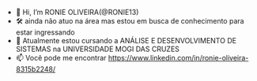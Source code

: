 - 👋 Hi, I’m RONIE OLIVEIRA(@RONIE13)
-  🛠️  ainda não atuo na área mas  estou em busca de conhecimento para  estar  ingressando 
- 🌱 Atualmente estou cursando a  ANÁLISE E DESENVOLVIMENTO DE SISTEMAS na  UNIVERSIDADE MOGI DAS CRUZES  
-  📫 Você pode me encontrar https://www.linkedin.com/in/ronie-oliveira-8315b2248/
  
<!---                       
RONIE13/RONIE13 is a ✨ special ✨ repository because its `README.md` (this file) appears on your GitHub profile.
You can click the Preview link to take a look at your changes.
--->
